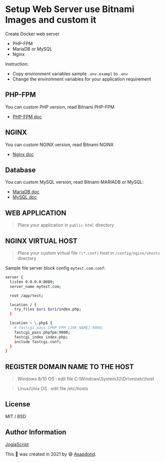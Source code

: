 # Setup Web Server use Bitnami Images and custom it

Create Docker web server

- PHP-FPM
- MariaDB or MySQL
- Nginx

Instruction:

- Copy environment variables sample `.env.exampl` to `.env`
- Change the environment variables for your application requirement

## PHP-FPM

You can custom PHP version, read Bitnami PHP-FPM

- [PHP-FPM doc](https://bitnami.com/stack/phpfpm/containers)

## NGINX

You can custom NGINX version, read Bitnami NGINX

- [Nginx doc](https://bitnami.com/stack/nginx/containers)

## Database

You can custom MySQL version, read Bitnami MARIADB or MySQL:

- [MariaDB doc](https://bitnami.com/stack/mariadb)
- [MySQL doc](https://bitnami.com/stack/mysql)

## WEB APPLICATION

> Place your application in `public-html` directory

## NGINX VIRTUAL HOST

> Place your custom virtual file `(\*.conf)` host in `/config/nginx/vhosts` directory

Sample file server block config `mytest.com.conf`:

```bash
server {
  listen 0.0.0.0:8080;
  server_name mytest.com;

  root /app/test;

  location / {
    try_files $uri $uri/index.php;
  }

  location ~ \.php$ {
    # fastcgi_pass [PHP_FPM_LINK_NAME]:9000;
    fastcgi_pass phpfpm:9000;
    fastcgi_index index.php;
    include fastcgi.conf;
  }
}
```

## REGISTER DOMAIN NAME TO THE HOST

> Windows 8/10 OS : edit file C:\Windows\System32\Drives\etc\host

> Linux/Unix OS : edit file /etc/hosts

## License

MIT / BSD

## Author Information

[JogjaScript](https://jogjascript.com)

This :pencil: was created in 2021 by :smile: [Asapdotid](https://github.com/asapdotid).
